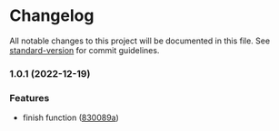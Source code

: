 # Changelog

All notable changes to this project will be documented in this file. See [standard-version](https://github.com/conventional-changelog/standard-version) for commit guidelines.

### 1.0.1 (2022-12-19)


### Features

* finish function ([830089a](https://github.com/sishen654/koa-hpp2/commit/830089a59166d5d252480e30efd48711422ce4cb))
